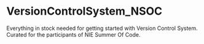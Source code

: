 # VersionControlSystem_NSOC
Everything in stock needed for getting started with Version Control System.
Curated for the participants of NIE Summer Of Code.
